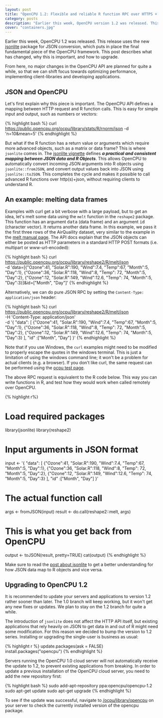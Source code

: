```yaml
---
layout: post
title: "OpenCPU 1.2: Flexible and reliable R function RPC over HTTPS + JSON"
category: posts
description: "Earlier this week, OpenCPU version 1.2 was released. This release uses the new R package 'jsonlite' to get data in and out of R using the JSON format."
cover: "containers.jpg"
---
```


Earlier this week, OpenCPU 1.2 was released. This release uses the new <a href="../jsonlite-a-smarter-json-encoder/">jsonlite</a> package for JSON conversion, which puts in place the final fundamental piece of the OpenCPU framework. This post describes what has changed, why this is important, and how to upgrade. 

From here, no major changes in the OpenCPU API are planned for quite a while, so that we can shift focus towards optimizing performance, implementing client-libraries and developing applications.

## JSON and OpenCPU

Let's first explain why this piece is important. The OpenCPU API defines a mapping between HTTP request and R function calls. This is easy for simple input and output, such as numbers or vectors:

{% highlight bash %}
curl https://public.opencpu.org/ocpu/library/stats/R/rnorm/json -d 'n=10&mean=5'
{% endhighlight %}

But what if the R function has a return value or arguments which require more advanced objects, such as a matrix or data frame? This is where <code>jsonlite</code> comes in. The <a href="http://cran.r-project.org/web/packages/jsonlite/vignettes/json-mapping.pdf">jsonlite vignette</a> defines <i><b>a practical and consistent mapping between JSON data and R Objects</i></b>. This allows OpenCPU to automatically convert incoming JSON arguments into R objects using <code>jsonlite::fromJSON</code>, and convert output values back into JSON using <code>jsonlite::toJSON</code>. This completes the cycle and makes it possible to call advanced R functions over http(s)+json, without requiring clients to understand R.

## An example: melting data frames

Examples with curl get a bit verbose with a large payload, but to get an idea, let's melt some data using the <code>melt</code> function in the <code>reshape2</code> package. This function has an argument <tt>data</tt> (data frame) and an argument <tt>id</tt> (character vector). It returns another data frame. In this example, we pass it the first three rows of the AirQuaility dataset, very similar to the example in the <a href="https://public.opencpu.org/ocpu/library/reshape2/man/melt.data.frame/text">melt manual page</a>. The API docs explain that the JSON objects can either be posted as HTTP parameters in a standard HTTP POST formats (i.e. multipart or www-url-encoded):

{% highlight bash %}
curl https://public.opencpu.org/ocpu/library/reshape2/R/melt/json \
-d 'data=[{"Ozone":41, "Solar.R":190, "Wind":7.4, "Temp":67, "Month":5, "Day":1}, 
{"Ozone":36, "Solar.R":118, "Wind":8, "Temp": 72, "Month":5, "Day":2}, 
{"Ozone":12, "Solar.R":149, "Wind":12.6, "Temp": 74, "Month":5, "Day":3}]&id=["Month", "Day"]'
{% endhighlight %}

Alternatively, we can do pure JSON RPC by setting the <code>Content-Type: application/json</code> header:

{% highlight bash %}
curl https://public.opencpu.org/ocpu/library/reshape2/R/melt/json \
-H 'Content-Type: application/json' \
-d '{
  "data": [
    {"Ozone":41, "Solar.R":190, "Wind":7.4, "Temp":67, "Month":5, "Day":1}, 
    {"Ozone":36, "Solar.R":118, "Wind":8, "Temp": 72, "Month":5, "Day":2}, 
    {"Ozone":12, "Solar.R":149, "Wind":12.6, "Temp": 74, "Month":5, "Day":3}
  ], 
  "id" :["Month", "Day"]
 }'
{% endhighlight %}

Note that if you use Windows, the <code>curl</code> examples might need to be modified to properly escape the quotes in the windows terminal. This is just a limitation of using the windows command line; it won't be a problem for actual clients (e.g. a browser). If you don't like curl, the same request can be performed using the <a href="https://public.opencpu.org/ocpu/test">ocpu test page</a>.

The above RPC request is equivalent to the R code below. This way you can write functions in R, and test how they would work when called remotely over OpenCPU.

{% highlight r%}
# Load required packages
library(jsonlite)
library(reshape2)

# Input arguments in JSON format
input <- '{
  "data": [
    {"Ozone":41, "Solar.R":190, "Wind":7.4, "Temp":67, "Month":5, "Day":1}, 
    {"Ozone":36, "Solar.R":118, "Wind":8, "Temp": 72, "Month":5, "Day":2}, 
    {"Ozone":12, "Solar.R":149, "Wind":12.6, "Temp": 74, "Month":5, "Day":3}
  ], 
  "id" :["Month", "Day"]
 }'

# The actual function call
args <- fromJSON(input)
result <- do.call(reshape2::melt, args)

# This is what you get back from OpenCPU
output <- toJSON(result, pretty=TRUE)
cat(output)
{% endhighlight %}

Make sure to read the <a href="../jsonlite-a-smarter-json-encoder/">post about jsonlite</a> to get a better understanding for how JSON data map to R objects and vice versa.


## Upgrading to OpenCPU 1.2

It is recommended to update your servers  and applications to version 1.2 rather sooner than later. The 1.0 branch will keep working, but it won't get any new fixes or updates. We plan to stay on the 1.2 branch for quite a while.

The introduction of <code>jsonlite</code> does not affect the HTTP API itself, but existing applications that rely heavily on JSON to get data in and out of R might need some modification. For this reason we decided to bump the version to 1.2 series. Installing or upgrading the single-user is business as usual:

{% highlight r %}
update.packages(ask = FALSE)
install.packages("opencpu")
{% endhighlight %}

Servers running the OpenCPU 1.0 cloud server will not automatically receive the update to 1.2, to prevent existing applications from breaking. In order to update a previous installation of the OpenCPU cloud server, you need to add the new repository first:

{% highlight bash %}
sudo add-apt-repository ppa:opencpu/opencpu-1.2
sudo apt-get update
sudo apt-get upgrade
{% endhighlight %}

To see if the update was successful, navigate to <a href="https://public.opencpu.org/ocpu/library/opencpu/">/ocpu/library/opencpu</a> on your server to check the currently installed version of the opencpu package. 
